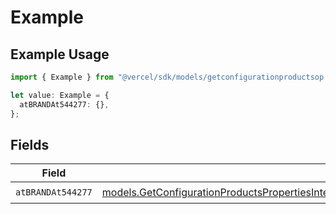 # Example

## Example Usage

```typescript
import { Example } from "@vercel/sdk/models/getconfigurationproductsop.js";

let value: Example = {
  atBRANDAt544277: {},
};
```

## Fields

| Field                                                                                                                                                                                                                                                                        | Type                                                                                                                                                                                                                                                                         | Required                                                                                                                                                                                                                                                                     | Description                                                                                                                                                                                                                                                                  |
| ---------------------------------------------------------------------------------------------------------------------------------------------------------------------------------------------------------------------------------------------------------------------------- | ---------------------------------------------------------------------------------------------------------------------------------------------------------------------------------------------------------------------------------------------------------------------------- | ---------------------------------------------------------------------------------------------------------------------------------------------------------------------------------------------------------------------------------------------------------------------------- | ---------------------------------------------------------------------------------------------------------------------------------------------------------------------------------------------------------------------------------------------------------------------------- |
| `atBRANDAt544277`                                                                                                                                                                                                                                                            | [models.GetConfigurationProductsPropertiesIntegrationsResponse200ApplicationJSONResponseBodyProductsMetadataSchema8AtBRANDAt544277](../models/getconfigurationproductspropertiesintegrationsresponse200applicationjsonresponsebodyproductsmetadataschema8atbrandat544277.md) | :heavy_check_mark:                                                                                                                                                                                                                                                           | N/A                                                                                                                                                                                                                                                                          |